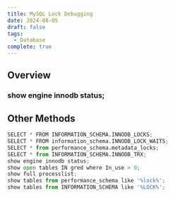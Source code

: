 ```yaml
---
title: MySQL Lock Debugging
date: 2024-08-05
draft: false
tags:
  - Database
complete: true
---
```

## Overview
### show engine innodb status;


## Other Methods
```python
SELECT * FROM INFORMATION_SCHEMA.INNODB_LOCKS;  
SELECT * FROM information_schema.INNODB_LOCK_WAITS;  
SELECT * from performance_schema.metadata_locks;  
SELECT * from INFORMATION_SCHEMA.INNODB_TRX;  
show engine innodb status;
show open tables IN gred where In_use > 0;
show full processlist;
show tables from performance_schema like '%lock%';  
show tables from INFORMATION_SCHEMA like '%LOCK%';
```